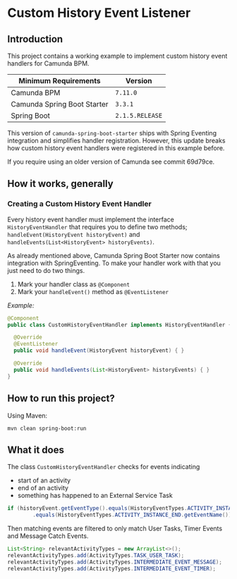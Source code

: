 # Custom History Event Listener
## Introduction
This project contains a working example to implement custom history event handlers for Camunda BPM.

|Minimum Requirements| Version|
|---|---|
|Camunda BPM|`7.11.0`|
|Camunda Spring Boot Starter|`3.3.1`|
|Spring Boot|`2.1.5.RELEASE`|

This version of `camunda-spring-boot-starter` ships with Spring Eventing integration and simplifies handler
registration. However, this update breaks how custom history event handlers were registered in this example
before.

If you require using an older version of Camunda see commit 69d79ce.

## How it works, generally
### Creating a Custom History Event Handler
Every history event handler must implement the interface `HistoryEventHandler` that requires you to define
two methods; `handleEvent(HistoryEvent historyEvent)` and `handleEvents(List<HistoryEvent> historyEvents)`.

As already mentioned above, Camunda Spring Boot Starter now contains integration with SpringEventing. To 
make your handler work with that you just need to do two things.
1. Mark your handler class as `@Component`
2. Mark your `handleEvent()` method as `@EventListener`

_Example:_
```java
@Component
public class CustomHistoryEventHandler implements HistoryEventHandler {

  @Override
  @EventListener
  public void handleEvent(HistoryEvent historyEvent) { }

  @Override
  public void handleEvents(List<HistoryEvent> historyEvents) { }
}
```

## How to run this project?
Using Maven:
```
mvn clean spring-boot:run
```

## What it does
The class `CustomHistoryEventHandler` checks for events indicating
- start of an activity
- end of an activity
- something has happened to an External Service Task

```java
if (historyEvent.getEventType().equals(HistoryEventTypes.ACTIVITY_INSTANCE_START.getEventName()) || historyEvent.getEventType()
        .equals(HistoryEventTypes.ACTIVITY_INSTANCE_END.getEventName()))
```

Then matching events are filtered to only match User Tasks, Timer Events and Message Catch Events.

```java
List<String> relevantActivityTypes = new ArrayList<>();
relevantActivityTypes.add(ActivityTypes.TASK_USER_TASK);
relevantActivityTypes.add(ActivityTypes.INTERMEDIATE_EVENT_MESSAGE);
relevantActivityTypes.add(ActivityTypes.INTERMEDIATE_EVENT_TIMER);
```